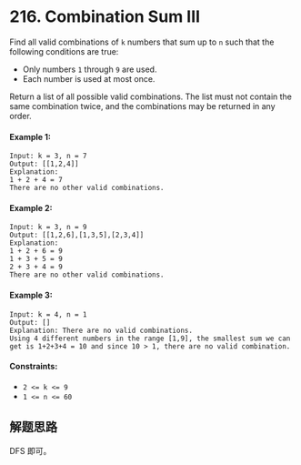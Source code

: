 # 216. Combination Sum III

Find all valid combinations of `k` numbers that sum up to `n` such that the following conditions are true:

+ Only numbers `1` through `9` are used.
+ Each number is used at most once.

Return a list of all possible valid combinations. The list must not contain the same combination twice, and the combinations may be returned in any order.

#### Example 1:

```
Input: k = 3, n = 7
Output: [[1,2,4]]
Explanation:
1 + 2 + 4 = 7
There are no other valid combinations.
```

#### Example 2:

```
Input: k = 3, n = 9
Output: [[1,2,6],[1,3,5],[2,3,4]]
Explanation:
1 + 2 + 6 = 9
1 + 3 + 5 = 9
2 + 3 + 4 = 9
There are no other valid combinations.
```

#### Example 3:

```
Input: k = 4, n = 1
Output: []
Explanation: There are no valid combinations.
Using 4 different numbers in the range [1,9], the smallest sum we can get is 1+2+3+4 = 10 and since 10 > 1, there are no valid combination.
``` 

#### Constraints:

+ `2 <= k <= 9`
+ `1 <= n <= 60`

## 解题思路

DFS 即可。